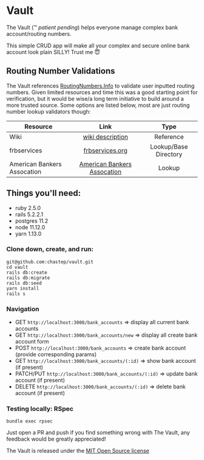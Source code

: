 # Vault

The Vault (:tm: *patient pending*) helps everyone manage complex bank account/routing numbers. 

This simple CRUD app will make all your complex and secure online bank account look plain SILLY! Trust me :innocent:

## Routing Number Validations

The Vault references [RoutingNumbers.Info](https://www.routingnumbers.info/index.html) to validate user inputted routing numbers. Given limited resources and time this was a good starting point for verification, but it would be wise/a long term initiative to build around a more trusted source. Some options are listed below, most are just routing number lookup validators though:

| Resource | Link | Type |
| -------- |:----:| :---:|
| Wiki | [wiki description](https://en.wikipedia.org/wiki/ABA_routing_transit_number) | Reference |
| frbservices | [frbservices.org](https://www.frbservices.org/resources/routing-number-directory/index.html) | Lookup/Base Directory |
| American Bankers Assocation | [American Bankers Assocation](https://routingnumber.aba.com/default1.aspx) | Lookup |

## Things you'll need:
* ruby 2.5.0
* rails 5.2.2.1
* postgres 11.2
* node 11.12.0
* yarn 1.13.0

### Clone down, create, and run:
```
git@github.com:chastep/vault.git
cd vault
rails db:create
rails db:migrate
rails db:seed
yarn install
rails s
```

### Navigation
* GET `http://localhost:3000/bank_accounts` => display all current bank accounts
* GET `http://localhost:3000/bank_accounts/new` => display all create bank account form
* POST `http://localhost:3000/bank_accounts` => create bank account (provide corresponding params)
* GET `http://localhost:3000/bank_accounts/(:id)` => show bank account (if present)
* PATCH/PUT `http://localhost:3000/bank_accounts/(:id)` => update bank account (if present)
* DELETE `http://localhost:3000/bank_accounts/(:id)` => delete bank account (if present)

### Testing locally: RSpec
```
bundle exec rpsec
```

Just open a PR and push if you find something wrong with The Vault, any feedback would be greatly appreciated!

The Vault is released under the [MIT Open Source license](LICENSE.md)
